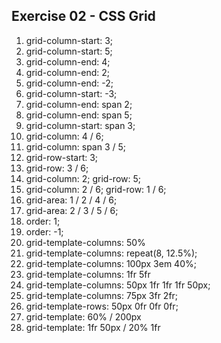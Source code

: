 ## Exercise 02 - CSS Grid

1. grid-column-start: 3;
2. grid-column-start: 5;
3. grid-column-end: 4;
4. grid-column-end: 2;
5. grid-column-end: -2;
6. grid-column-start: -3;
7. grid-column-end: span 2;
8. grid-column-end: span 5;
9. grid-column-start: span 3;
10. grid-column: 4 / 6;
11. grid-column: span 3 / 5;
12. grid-row-start: 3;
13. grid-row: 3 / 6;
14. grid-column: 2;
    grid-row: 5;
15. grid-column: 2 / 6;
    grid-row: 1 / 6;
16. grid-area: 1 / 2 / 4 / 6; 
17. grid-area: 2 / 3 / 5 / 6;
18. order: 1;
19. order: -1;
20. grid-template-columns: 50%
21. grid-template-columns: repeat(8, 12.5%);
22. grid-template-columns: 100px 3em 40%;
23. grid-template-columns: 1fr 5fr 
24. grid-template-columns: 50px 1fr 1fr 1fr 50px;
25. grid-template-columns: 75px 3fr 2fr;
26. grid-template-rows: 50px 0fr 0fr 0fr;
27. grid-template: 60% / 200px
28. grid-template: 1fr 50px / 20% 1fr